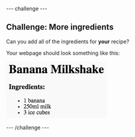 \--- challenge \---

## Challenge: More ingredients

Can you add all of the ingredients for **your** recipe?

Your webpage should look something like this:

![צילום מסך](images/recipe-more-ingredients.png)

\--- /challenge \---